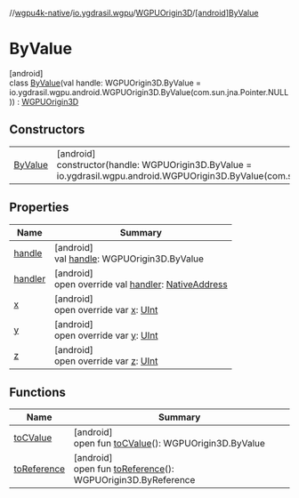 //[wgpu4k-native](../../../../index.md)/[io.ygdrasil.wgpu](../../index.md)/[WGPUOrigin3D](../index.md)/[[android]ByValue](index.md)

# ByValue

[android]\
class [ByValue](index.md)(val handle: WGPUOrigin3D.ByValue = io.ygdrasil.wgpu.android.WGPUOrigin3D.ByValue(com.sun.jna.Pointer.NULL)) : [WGPUOrigin3D](../index.md)

## Constructors

| | |
|---|---|
| [ByValue](-by-value.md) | [android]<br>constructor(handle: WGPUOrigin3D.ByValue = io.ygdrasil.wgpu.android.WGPUOrigin3D.ByValue(com.sun.jna.Pointer.NULL)) |

## Properties

| Name | Summary |
|---|---|
| [handle](handle.md) | [android]<br>val [handle](handle.md): WGPUOrigin3D.ByValue |
| [handler](handler.md) | [android]<br>open override val [handler](handler.md): [NativeAddress](../../../ffi/-native-address/index.md) |
| [x](x.md) | [android]<br>open override var [x](x.md): [UInt](https://kotlinlang.org/api/core/kotlin-stdlib/kotlin/-u-int/index.html) |
| [y](y.md) | [android]<br>open override var [y](y.md): [UInt](https://kotlinlang.org/api/core/kotlin-stdlib/kotlin/-u-int/index.html) |
| [z](z.md) | [android]<br>open override var [z](z.md): [UInt](https://kotlinlang.org/api/core/kotlin-stdlib/kotlin/-u-int/index.html) |

## Functions

| Name | Summary |
|---|---|
| [toCValue](../[android]to-c-value.md) | [android]<br>open fun [toCValue](../[android]to-c-value.md)(): WGPUOrigin3D.ByValue |
| [toReference](../to-reference.md) | [android]<br>open fun [toReference](../to-reference.md)(): WGPUOrigin3D.ByReference |